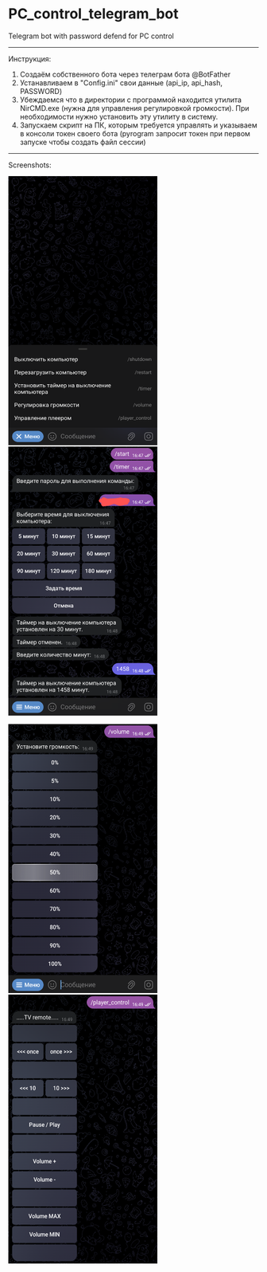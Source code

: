 # PC_control_telegram_bot
Telegram bot with password defend for PC control
________________________________
Инструкция:
1) Создаём собственного бота через телеграм бота @BotFather
2) Устанавливаем в "Config.ini" свои данные (api_ip, api_hash, PASSWORD)
3) Убеждаемся что в директории с программой находится утилита NirCMD.exe (нужна для управления регулировкой громкости).
При необходимости нужно установить эту утилиту в систему.
4) Запускаем скрипт на ПК, которым требуется управлять и указываем в консоли токен своего бота
(pyrogram запросит токен при первом запуске чтобы создать файл сессии)
________________________________
Screenshots:
<p><img src="screenshots/1.png" width=300 height=540 ratio=1></img>
<img src="screenshots/2.png" width=300 height=540></img>
<p><img src="screenshots/3.png" width=300 height=540></img>
<img src="screenshots/4.png" width=300 height=540></img>
